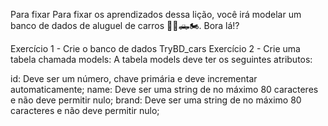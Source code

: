 Para fixar
Para fixar os aprendizados dessa lição, você irá modelar um banco de dados de aluguel de carros 🚗🚙🛻🏍️. Bora lá!?

Exercício 1 - Crie o banco de dados TryBD_cars
Exercício 2 - Crie uma tabela chamada models:
A tabela models deve ter os seguintes atributos:

id: Deve ser um número, chave primária e deve incrementar automaticamente;
name: Deve ser uma string de no máximo 80 caracteres e não deve permitir nulo;
brand: Deve ser uma string de no máximo 80 caracteres e não deve permitir nulo;